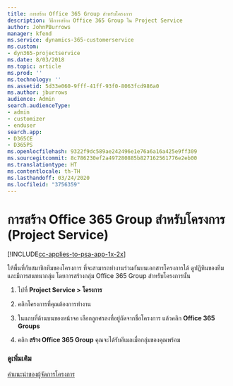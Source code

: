 ```yaml
---
title: การสร้าง Office 365 Group สำหรับโครงการ
description: วิธีการสร้าง Office 365 Group ใน Project Service
author: JohnPBurrows
manager: kfend
ms.service: dynamics-365-customerservice
ms.custom:
- dyn365-projectservice
ms.date: 8/03/2018
ms.topic: article
ms.prod: ''
ms.technology: ''
ms.assetid: 5d33e060-9fff-41ff-93f0-8063fcd986a0
ms.author: jburrows
audience: Admin
search.audienceType:
- admin
- customizer
- enduser
search.app:
- D365CE
- D365PS
ms.openlocfilehash: 9322f9dc589ae242496e1e76a6a16a425e9ff309
ms.sourcegitcommit: 8c786230ef2a497280885b827162561776e2eb00
ms.translationtype: HT
ms.contentlocale: th-TH
ms.lasthandoff: 03/24/2020
ms.locfileid: "3756359"
---
```

# <a name="create-an-office-365-group-for-a-project-project-service"></a>การสร้าง Office 365 Group สำหรับโครงการ (Project Service)

[!INCLUDE[cc-applies-to-psa-app-1x-2x](../includes/cc-applies-to-psa-app-1x-2x.md)]

ให้พื้นที่กับสมาชิกทีมของโครงการ ที่จะสามารถทำงานร่วมกันบนเอกสารโครงการได้ ดูปฏิทินของทีม และมีการสนทนากลุ่ม โดยการสร้างกลุ่ม Office 365 Group สำหรับโครงการนั้น  
  
1.  ไปที่ **Project Service > โครงการ**  
  
2.  คลิกโครงการที่คุณต้องการทำงาน  
  
3.  ในแถบที่ด้านบนของหน้าจอ เลือกลูกศรลงที่อยู่ถัดจากชื่อโครงการ แล้วคลิก **Office 365 Groups**  
  
4.  คลิก **สร้าง Office 365 Group** คุณจะได้รับอีเมลเมื่อกลุ่มของคุณพร้อม  
  
### <a name="see-also"></a>ดูเพิ่มเติม  
 [คำแนะนำของผู้จัดการโครงการ](../project-service/project-manager-guide.md)
